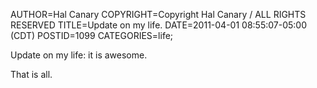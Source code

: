 AUTHOR=Hal Canary
COPYRIGHT=Copyright Hal Canary / ALL RIGHTS RESERVED
TITLE=Update on my life.
DATE=2011-04-01 08:55:07-05:00 (CDT)
POSTID=1099
CATEGORIES=life;

Update on my life: it is awesome.

That is all.

